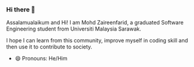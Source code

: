### Hi there 👋

Assalamualaikum and Hi! I am Mohd Zaireenfarid, a graduated Software Engineering student from Universiti Malaysia Sarawak.

I hope I can learn from this community, improve myself in coding skill and then use it to contribute to society.
- 😄 Pronouns: He/Him

<!--
**zaireenfarid/zaireenfarid** is a ✨ _special_ ✨ repository because its `README.md` (this file) appears on your GitHub profile.

Here are some ideas to get you started:

- 🔭 I’m currently working on ...
- 🌱 I’m currently learning ...
- 👯 I’m looking to collaborate on ...
- 🤔 I’m looking for help with ...
- 💬 Ask me about ...
- 📫 How to reach me: ...
- 😄 Pronouns: ...
- ⚡ Fun fact: ...
-->
